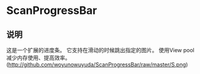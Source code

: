 # ScanProgressBar

## 说明
这是一个扩展的进度条。
它支持在滑动的时候跳出指定的图片。
使用View pool减少内存使用、提高效率。
(http://github.com/woyunowuyuda/ScanProgressBar/raw/master/S.png)
